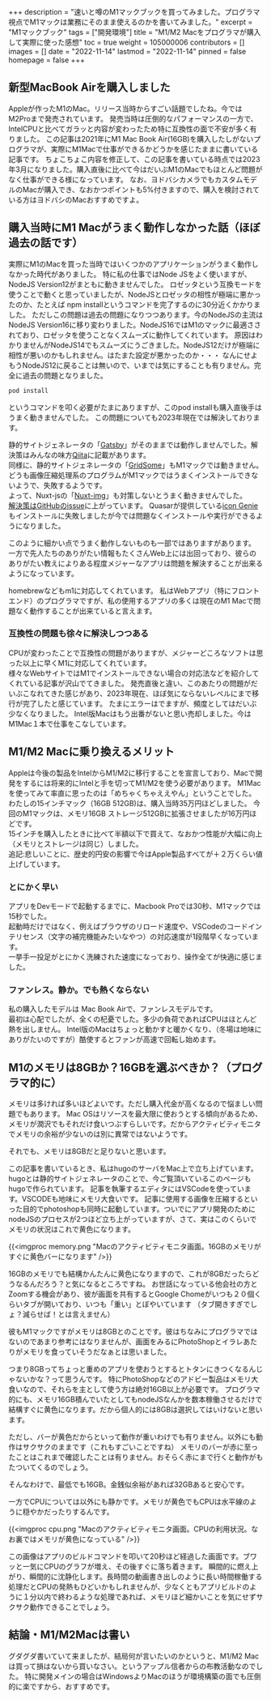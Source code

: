 +++
description = "速いと噂のM1マックブックを買ってみました。プログラマ視点でM1マックは業務にそのまま使えるのかを書いてみました。"
excerpt = "M1マックブック"
tags = ["開発環境"]
title = "M1/M2 Macをプログラマが購入して実際に使った感想"
toc = true
weight = 105000006
contributors = []
images = []
date = "2022-11-14"
lastmod = "2022-11-14"
pinned = false
homepage = false
+++



## 新型MacBook Airを購入しました

Appleが作ったM1のMac。リリース当時からすごい話題でしたね。今ではM2Proまで発売されています。
発売当時は圧倒的なパフォーマンスの一方で、IntelCPUと比べてガラッと内容が変わったため特に互換性の面で不安が多く有りました。
この記事は2021年にM1 Mac Book Air(16GB)を購入したしがないプログラマが、実際にM1Macで仕事ができるかどうかを感じたままに書いている記事です。
ちょこちょこ内容を修正して、この記事を書いている時点では2023年3月になりました。購入直後に比べて今はだいぶM1のMacでもほとんど問題がなく仕事ができる様になっています。
なお、ヨドバシカメラでもカスタムモデルのMacが購入でき、なおかつポイントも5%付きますので、購入を検討されている方はヨドバシのMacおすすめですよ。  


## 購入当時にM1 Macがうまく動作しなかった話（ほぼ過去の話です）

実際にM1のMacを買った当時ではいくつかのアプリケーションがうまく動作しなかった時代がありました。
特に私の仕事ではNode JSをよく使いますが、NodeJS Version12がまともに動きませんでした。
ロゼッタという互換モードを使うことで動くと思っていましたが、NodeJSとロゼッタの相性が極端に悪かったのか、たとえば npm installというコマンドを完了するのに30分近くかかりました。
ただしこの問題は過去の問題になりつつあります。今のNodeJSの主流はNodeJS Version16に移り変わりました。NodeJS16ではM1のマックに最適さされており、ロゼッタを使うことなくスムーズに動作してくれています。
原因はわかりませんがNodeJS14でもスムーズにうごきました。NodeJS12だけが極端に相性が悪いのかもしれません。はたまた設定が悪かったのか・・・
なんにせよもうNodeJS12に戻ることは無いので、いまでは気にすることも有りません。完全に過去の問題となりました。

```sh
pod install
```

というコマンドを叩く必要がたまにありますが、このpod installも購入直後手はうまく動きませんでした。
この問題についても2023年現在では解決しております。

静的サイトジェネレータの「[Gatsby](https://www.gatsbyjs.com/)」がそのままでは動作しませんでした。解決策はみんなの味方[Qiita](https://qiita.com/yudwig/items/c533f676b7b8015da723)に記載があります。  
同様に、静的サイトジェネレータの「[GridSome](https://gridsome.org/)」もM1マックでは動きません。  
どうも画像圧縮処理系のプログラムがM1マックではうまくインストールできないようで、失敗するようです。  
よって、Nuxt-jsの「[Nuxt-img](https://image.nuxtjs.org/components/nuxt-img/)」も対策しないとうまく動きませんでした。  
[解決策はGitHubのissue](https://github.com/nuxt/image/issues/204)に上がっています。
Quasarが提供している[icon Genie](https://quasar.dev/icongenie/introduction)もインストールに失敗しましたが今では問題なくインストールや実行ができるようになりました。

このように細かい点でうまく動作しないものも一部ではありますがあります。
一方で先人たちのありがたい情報もたくさんWeb上には出回っており、彼らのありがたい教えによりある程度メジャーなアプリは問題を解決することが出来るようになっています。

homebrewなどもm1に対応してくれています。
私はWebアプリ（特にフロントエンド）のプログラマですが、私の使用するアプリの多くは現在のM1 Macで問題なく動作することが出来ていると言えます。


### 互換性の問題も徐々に解決しつつある

CPUが変わったことで互換性の問題がありますが、メジャーどころなソフトは思った以上に早くM1に対応してくれています。  
様々なWebサイトではM1でインストールできない場合の対応法などを紹介してくれている記事が沢山でてきました。
発売直後と違い、このあたりの問題がだいぶこなれてきた感じがあり、2023年現在、ほぼ気にならないレベルにまで移行が完了したと感じています。
たまにエラーはでますが、頻度としてはだいぶ少なくなりました。
Intel版Macはもう出番がないと思い売却しました。今はM1Mac１本で仕事をこなしています。

## M1/M2 Macに乗り換えるメリット

Appleは今後の製品をIntelからM1/M2に移行することを宣言しており、Macで開発をするには将来的にIntelと手を切ってM1/M2を使う必要があります。
M1Macを使ってみて率直に思ったのは「めちゃくちゃええやん」ということでした。
わたしの15インチマック（16GB 512GB)は、購入当時35万円ほどしました。
今回のM1マックは、メモリ16GB ストレージ512GBに拡張させましたが16万円ほどです。  
15インチを購入したときに比べて半額以下で買えて、なおかつ性能が大幅に向上（メモリとストレージは同じ）しました。  
追記:悲しいことに、歴史的円安の影響で今はApple製品すべてが＋２万くらい値上げしています。

### とにかく早い

アプリをDevモードで起動するまでに、Macbook Proでは30秒、M1マックでは15秒でした。  
起動時だけではなく、例えばブラウザのリロード速度や、VSCodeのコードインテリセンス（文字の補完機能みたいなやつ）の対応速度が1段階早くなっています。  
一挙手一投足がとにかく洗練された速度になっており、操作全てが快適に感じました。

### ファンレス。静か。でも熱くならない

私の購入したモデルは Mac Book Airで、ファンレスモデルです。  
最初は心配でしたが、全くの杞憂でした。多少の負荷であればCPUはほとんど熱を出しません。
Intel版のMacはちょっと動かすと暖かくなり、（冬場は地味にありがたいのですが）酷使するとファンが高速で回転し始めます。  


## M1のメモリは8GBか？16GBを選ぶべきか？（プログラマ的に）

メモリは多ければ多いほどよいです。ただし購入代金が高くなるので悩ましい問題でもあります。
Mac OSはリソースを最大限に使おうとする傾向があるため、メモリが潤沢でもそれだけ食いつぶすらしいです。だからアクティビティモニタでメモリの余裕が少ないのは別に異常ではないようです。

それでも、メモリは8GBだと足りないと思います。


この記事を書いているとき、私はhugoのサーバをMac上で立ち上げています。
hugoとは静的サイトジェネレータのことで、今ご覧頂いているこのページもhugoで作られています。
記事を執筆するエディタにはVSCodeを使っています。VSCODEも地味にメモリ大食いです。
記事に使用する画像を圧縮するといった目的でphotoshopも同時に起動しています。ついでにアプリ開発のために nodeJSのプロセスが2つほど立ち上がっていますが、さて、実はこのくらいでメモリの状況はこれで黄色になります。

{{<imgproc memory.png "Macのアクティビティモニタ画面。16GBのメモリがすぐに黄色バーになります" />}}


16GBのメモリでも結構かんたんに黄色になりますので、これが8GBだったらどうなるんだろう？と気になるところですね。
お世話になっている他会社の方とZoomする機会があり、彼が画面を共有するとGoogle Chomeがいつも２０個くらいタブが開いており、いつも「重い」とぼやいています
（タブ開きすぎでしょ？減らせば！とは言えません）

彼もM1マックですがメモリは8GBとのことです。彼はちなみにプログラマではないのであまり参考にはなりませんが、画面をみるにPhotoShopとイラレあたりがメモリを食っていそうだなぁとは思いました。

つまり8GBってちょっと重めのアプリを使おうとするとトタンにきつくなるんじゃないかな？って思うんです。
特にPhotoShopなどのアドビー製品はメモリ大食いなので、それらを主として使う方は絶対16GB以上が必要です。
プログラマ的にも、メモリ16GB積んでいたとしてもnodeJSなんかを数本稼働させるだけで結構すぐに黄色になります。だから個人的には8GBは選択してはいけないと思います。

ただし、バーが黄色だからといって動作が重いわけでも有りません。以外にも動作はサクサクのままです（これもすごいことですね）
メモリのバーが赤に至ったことはこれまで確認したことは有りません。おそらく赤にまで行くと動作がもたついてくるのでしょう。

そんなわけで、最低でも16GB。金銭似余裕があれば32GBあると安心です。

一方でCPUについては以外にも静かです。メモリが黄色でもCPUは水平線のように穏やかだったりするんです。

{{<imgproc cpu.png "Macのアクティビティモニタ画面。CPUの利用状況。なお裏ではメモリが黄色になっている" />}}

この画像はアプリのビルドコマンドを叩いて20秒ほど経過した画面です。ブワッと一気にCPUのグラフが増え、その後すぐに落ち着きます。
瞬間的に燃え上がり、瞬間的に沈静化します。長時間の動画書き出しのように長い時間稼働する処理だとCPUの発熱もひどいかもしれませんが、少なくともアプリビルドのように１分以内で終わるような処理であれば、メモリほど細かいことを気にせずサクサク動作できることでしょう。

## 結論・M1/M2Macは書い

グダグダ書いていて来ましたが、結局何が言いたいのかというと、M1/M2 Macは買って損はないから買いなさい。というアップル信者からの布教活動なのでした。
特に開発メインの場合はWindowsよりMacのほうが環境構築の面でも圧倒的に楽ですから、おすすめです。
